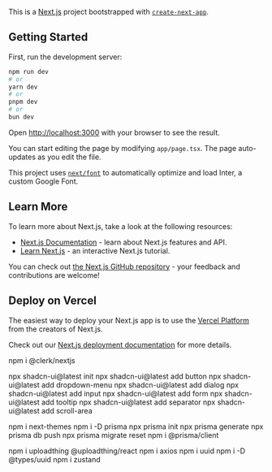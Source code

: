 This is a [Next.js](https://nextjs.org/) project bootstrapped with [`create-next-app`](https://github.com/vercel/next.js/tree/canary/packages/create-next-app).

## Getting Started

First, run the development server:

```bash
npm run dev
# or
yarn dev
# or
pnpm dev
# or
bun dev
```

Open [http://localhost:3000](http://localhost:3000) with your browser to see the result.

You can start editing the page by modifying `app/page.tsx`. The page auto-updates as you edit the file.

This project uses [`next/font`](https://nextjs.org/docs/basic-features/font-optimization) to automatically optimize and load Inter, a custom Google Font.

## Learn More

To learn more about Next.js, take a look at the following resources:

- [Next.js Documentation](https://nextjs.org/docs) - learn about Next.js features and API.
- [Learn Next.js](https://nextjs.org/learn) - an interactive Next.js tutorial.

You can check out [the Next.js GitHub repository](https://github.com/vercel/next.js/) - your feedback and contributions are welcome!

## Deploy on Vercel

The easiest way to deploy your Next.js app is to use the [Vercel Platform](https://vercel.com/new?utm_medium=default-template&filter=next.js&utm_source=create-next-app&utm_campaign=create-next-app-readme) from the creators of Next.js.

Check out our [Next.js deployment documentation](https://nextjs.org/docs/deployment) for more details.


npm i @clerk/nextjs

npx shadcn-ui@latest init
npx shadcn-ui@latest add button
npx shadcn-ui@latest add dropdown-menu
npx shadcn-ui@latest add dialog
npx shadcn-ui@latest add input
npx shadcn-ui@latest add form
npx shadcn-ui@latest add tooltip
npx shadcn-ui@latest add separator
npx shadcn-ui@latest add scroll-area


npm i next-themes
npm i -D prisma
npx prisma init
npx prisma generate
npx prisma db push
npx prisma migrate reset
npm i @prisma/client

npm i uploadthing @uploadthing/react
npm i axios
npm i uuid
npm i -D @types/uuid
npm i zustand
